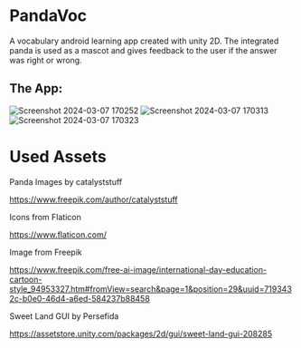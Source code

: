 # PandaVoc
A vocabulary android learning app created with unity 2D.
The integrated panda is used as a mascot and gives feedback to the user if the answer was right or wrong.

## The App:


![Screenshot 2024-03-07 170252](https://github.com/beckaa/VocabularyApp/assets/44342265/38906808-7f46-4246-bbdb-0cb274578096)
![Screenshot 2024-03-07 170313](https://github.com/beckaa/VocabularyApp/assets/44342265/e6f1611a-a785-4820-aa0d-87867e951c81)
![Screenshot 2024-03-07 170323](https://github.com/beckaa/VocabularyApp/assets/44342265/db6f3450-511b-4576-ade8-e258ae198408)


# Used Assets
Panda Images by catalyststuff

https://www.freepik.com/author/catalyststuff

Icons from Flaticon

https://www.flaticon.com/

Image from Freepik

https://www.freepik.com/free-ai-image/international-day-education-cartoon-style_94953327.htm#fromView=search&page=1&position=29&uuid=7193432c-b0e0-46d4-a6ed-584237b88458

Sweet Land GUI by Persefida

https://assetstore.unity.com/packages/2d/gui/sweet-land-gui-208285

